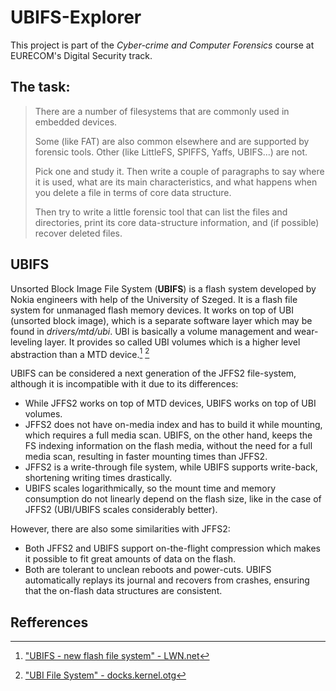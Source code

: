 # UBIFS-Explorer

This project is part of the *Cyber-crime and Computer Forensics* course at EURECOM's Digital Security track.

## The task:
>There are a number of filesystems that are commonly used in embedded devices.
>
>Some (like FAT) are also common elsewhere and are supported by forensic tools. Other (like LittleFS, SPIFFS, Yaffs, UBIFS...) are not.
>
>Pick one and study it. Then write a couple of paragraphs to say where it is used, what are its main characteristics, and what happens when you delete a file in terms of core data structure. 
>
>Then try to write a little forensic tool that can list the files and directories, print its core data-structure information, and (if possible) recover deleted files.

## UBIFS

Unsorted Block Image File System (**UBIFS**) is a flash system developed by Nokia engineers with help of the University of Szeged. It is a flash file system for unmanaged flash memory devices. It works on top of UBI (unsorted block image), which is a separate software layer which may be found in *drivers/mtd/ubi*.  UBI is basically a volume management and wear-leveling layer. It provides so called UBI volumes which is a higher level abstraction than a MTD device.[^1] [^2]

UBIFS can be considered a next generation of the JFFS2 file-system, although it is incompatible with it due to its differences:
* While JFFS2 works on top of MTD devices, UBIFS works on top of UBI volumes.
* JFFS2 does not have on-media index and has to build it while mounting, which requires a full media scan. UBIFS, on the other hand, keeps the FS indexing information on the flash media, without the need for a full media scan, resulting in faster mounting times than JFFS2.
* JFFS2 is a write-through file system, while UBIFS supports write-back, shortening writing times drastically.
* UBIFS scales logarithmically, so the mount time and memory consumption do not linearly depend on the flash size, like in the case of JFFS2 (UBI/UBIFS scales considerably better).

However, there are also some similarities with JFFS2:
* Both JFFS2 and UBIFS support on-the-flight compression which makes it possible to fit great amounts of data on the flash.
* Both are tolerant to unclean reboots and power-cuts. UBIFS automatically replays its journal and recovers from crashes, ensuring that the on-flash data structures are consistent.


## Refferences
[^1]: ["UBIFS - new flash file system" - LWN.net](https://lwn.net/Articles/275706/)

[^2]: ["UBI File System" - docks.kernel.otg](https://docs.kernel.org/5.15/filesystems/ubifs.html)

[^3]: [UBIFS media source code](https://elixir.bootlin.com/linux/v6.15/source/fs/ubifs/ubifs-media.h)